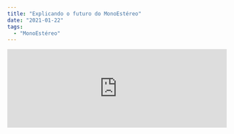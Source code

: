 ```yaml
---
title: "Explicando o futuro do MonoEstéreo"
date: "2021-01-22"
tags: 
  - "MonoEstéreo"
---
```


<iframe src="https://anchor.fm/monoestereo/embed/episodes/Explicando-o-futuro-do-MonoEstreo-enveds" height="180px" width="100%" frameborder="0" scrolling="no" style="width:100%; height:180px;"></iframe>

